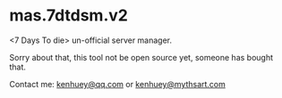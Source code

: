 # mas.7dtdsm.v2
&lt;7 Days To die> un-official server manager.

Sorry about that, this tool not be open source yet, someone has bought that.

Contact me: kenhuey@qq.com or kenhuey@mythsart.com
